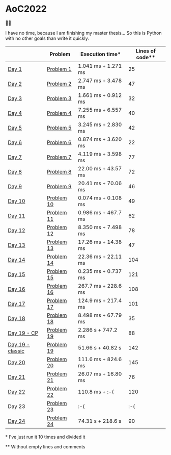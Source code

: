 # AoC2022

🎄🐍

I have no time, because I am finishing my master thesis... So this is Python with no other goals than write it quickly.

|                                  | Problem                                            | Execution time*     | Lines of code** |
|----------------------------------|----------------------------------------------------|---------------------|-----------------|
| [Day 1](01.py)                   | [Problem 1](https://adventofcode.com/2022/day/1)   | 1.041 ms + 1.271 ms | 25              |
| [Day 2](02.py)                   | [Problem 2](https://adventofcode.com/2022/day/2)   | 2.747 ms + 3.478 ms | 47              |
| [Day 3](03.py)                   | [Problem 3](https://adventofcode.com/2022/day/3)   | 1.661 ms + 0.912 ms | 32              |
| [Day 4](04.py)                   | [Problem 4](https://adventofcode.com/2022/day/4)   | 7.255 ms + 6.557 ms | 40              |
| [Day 5](05.py)                   | [Problem 5](https://adventofcode.com/2022/day/5)   | 3.245 ms + 2.830 ms | 42              |
| [Day 6](06.py)                   | [Problem 6](https://adventofcode.com/2022/day/6)   | 0.874 ms + 3.620 ms | 22              |
| [Day 7](07.py)                   | [Problem 7](https://adventofcode.com/2022/day/7)   | 4.119 ms + 3.598 ms | 77              |
| [Day 8](08.py)                   | [Problem 8](https://adventofcode.com/2022/day/8)   | 22.00 ms + 43.57 ms | 72              |
| [Day 9](09.py)                   | [Problem 9](https://adventofcode.com/2022/day/9)   | 20.41 ms + 70.06 ms | 46              |
| [Day 10](10.py)                  | [Problem 10](https://adventofcode.com/2022/day/10) | 0.074 ms + 0.108 ms | 49              |
| [Day 11](11.py)                  | [Problem 11](https://adventofcode.com/2022/day/11) | 0.986 ms + 467.7 ms | 62              |
| [Day 12](12.py)                  | [Problem 12](https://adventofcode.com/2022/day/12) | 8.350 ms + 7.498 ms | 78              |
| [Day 13](13.py)                  | [Problem 13](https://adventofcode.com/2022/day/13) | 17.26 ms + 14.38 ms | 47              |
| [Day 14](14.py)                  | [Problem 14](https://adventofcode.com/2022/day/14) | 22.36 ms + 22.11 ms | 104             |
| [Day 15](15.py)                  | [Problem 15](https://adventofcode.com/2022/day/15) | 0.235 ms + 0.737 ms | 121             |
| [Day 16](16.py)                  | [Problem 16](https://adventofcode.com/2022/day/16) | 267.7 ms + 228.6 ms | 108             |
| [Day 17](17.py)                  | [Problem 17](https://adventofcode.com/2022/day/17) | 124.9 ms + 217.4 ms | 101             |
| [Day 18](18.py)                  | [Problem 18](https://adventofcode.com/2022/day/18) | 8.498 ms + 67.79 ms | 35              |
| [Day 19 - CP](19CP.py)           | [Problem 19](https://adventofcode.com/2022/day/19) | 2.286 s  + 747.2 ms | 88              |
| [Day 19 - classic](19classic.py) | [Problem 19](https://adventofcode.com/2022/day/19) | 51.66 s  + 40.82 s  | 142             |
| [Day 20](20.py)                  | [Problem 20](https://adventofcode.com/2022/day/20) | 111.6 ms + 824.6 ms | 145             |
| [Day 21](21.py)                  | [Problem 21](https://adventofcode.com/2022/day/21) | 26.07 ms + 16.80 ms | 76              |
| [Day 22](22.py)                  | [Problem 22](https://adventofcode.com/2022/day/22) | 110.8 ms + :-(      | 120             |
| Day 23                           | [Problem 23](https://adventofcode.com/2022/day/23) | :-(                 | :-(             |
| [Day 24](24.py)                  | [Problem 24](https://adventofcode.com/2022/day/24) | 74.31 s + 218.6 s   | 90              |

\* I've just run it 10 times and divided it

\*\* Without empty lines and comments
